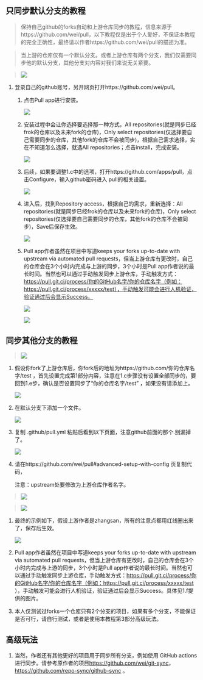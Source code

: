 ## 只同步默认分支的教程

>   保持自己github的forks自动和上游仓库同步的教程，信息来源于https://github.com/wei/pull，以下教程仅是出于个人爱好，不保证本教程的完全正确性，最终请以作者https://github.com/wei/pull的描述为准。

>   当上游的仓库仅有一个默认分支。或者上游仓库有两个分支，我们仅需要同步他的默认分支，其他分支对内容对我们来说无关紧要。

>   ![](https://raw.githubusercontent.com/lxk0301/scripts/master/icon/git1.jpg)

1.  登录自己的github账号，另开网页打开https://github.com/wei/pull。

    1.  点击Pull app进行安装。

        ![](https://raw.githubusercontent.com/lxk0301/scripts/master/icon/git2.jpg)

    2.  安装过程中会让你选择要选择那一种方式，All
        repositories(就是同步已经frok的仓库以及未来fork的仓库)，Only select
        repositories(仅选择要自己需要同步的仓库，其他fork的仓库不会被同步)，根据自己需求选择，实在不知道怎么选择，就选All
        repositories；点击install，完成安装。

        ![](https://raw.githubusercontent.com/lxk0301/scripts/master/icon/git3.jpg)

    3.  后续，如果要调整1.c中的选项，打开https://github.com/apps/pull，点击Configure，输入github密码进入
        pull的相关设置。

        ![](https://raw.githubusercontent.com/lxk0301/scripts/master/icon/git4.jpg)

    4.  进入后，找到Repository access，根据自己的需求，重新选择：All
        repositories(就是同步已经frok的仓库以及未来fork的仓库)，Only select
        repositories(仅选择要自己需要同步的仓库，其他fork的仓库不会被同步)，Save后保存生效。

        ![](https://raw.githubusercontent.com/lxk0301/scripts/master/icon/git5.jpg)

    5.  Pull app作者虽然在项目中写道keeps your forks up-to-date with upstream
        via automated pull
        requests，但当上游仓库有更改时，自己的仓库会在3个小时内完成与上游的同步，3个小时是Pull
        app作者说的最长时间。当然也可以通过手动触发同步上游仓库，手动触发方式：https://pull.git.ci/process/你的GitHub名字/你的仓库名字（例如：https://pull.git.ci/process/xxxxx/test），手动触发可能会进行人机验证，验证通过后会显示Success。

        ![](https://raw.githubusercontent.com/lxk0301/scripts/master/icon/git6.jpg)

        ![](https://raw.githubusercontent.com/lxk0301/scripts/master/icon/git7.jpg)

## 同步其他分支的教程

>   ![](https://raw.githubusercontent.com/lxk0301/scripts/master/icon/git8.jpg)

1.  假设你fork了上游仓库后，你fork后的地址为https://github.com/你的仓库名字/test
    ，首先设置完成第1部分内容，注意在1.c步骤没有设置全部同步的，要回到1.e步，确认是否设置同步了“你的仓库名字/test”
    ，如果没有请添加上。

    ![](https://raw.githubusercontent.com/lxk0301/scripts/master/icon/git9.jpg)

2.  在默认分支下添加一个文件。

    ![](https://raw.githubusercontent.com/lxk0301/scripts/master/icon/git10.jpg)

3.  复制 .github/pull.yml 粘贴后看到以下页面，注意github前面的那个.别漏掉了。

    ![](https://raw.githubusercontent.com/lxk0301/scripts/master/icon/git11.jpg)

4.  请在https://github.com/wei/pull\#advanced-setup-with-config 页复制代码，

    注意：upstream处要修改为上游仓库作者名字。

>   ![](https://raw.githubusercontent.com/lxk0301/scripts/master/icon/git12.jpg)

>   ![](https://raw.githubusercontent.com/lxk0301/scripts/master/icon/git13.jpg)

1.  最终的示例如下，假设上游作者是zhangsan，所有的注意点都用红线圈出来了，保存后生效。

    ![](https://raw.githubusercontent.com/lxk0301/scripts/master/icon/git14.jpg)

2.  Pull app作者虽然在项目中写道keeps your forks up-to-date with upstream via
    automated pull
    requests，但当上游仓库有更改时，自己的仓库会在3个小时内完成与上游的同步，3个小时是Pull
    app作者说的最长时间。当然也可以通过手动触发同步上游仓库，手动触发方式：https://pull.git.ci/process/你的GitHub名字/你的仓库名字（例如：<https://pull.git.ci/process/xxxxx/test>
    ），手动触发可能会进行人机验证，验证通过后会显示Success。具体见1.f提供的图片。

3.  本人仅测试过forks一个仓库只有2个分支的项目，如果有多个分支，不能保证是否可行，请自行测试，或者是使用本教程第3部分高级玩法。

## 高级玩法

1.  当然，作者还有其他更好的项目用于同步所有分支，例如使用 GitHub actions
    进行同步。请参考原作者的项目<https://github.com/wei/git-sync>，
    <https://github.com/repo-sync/github-sync> 。

